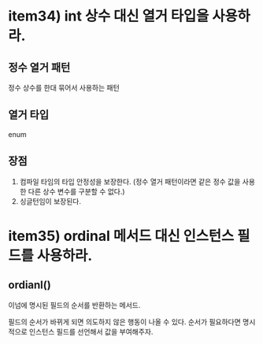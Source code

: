 # item34) int 상수 대신 열거 타입을 사용하라.

## 정수 열거 패턴
정수 상수를 한대 묶어서 사용하는 패턴

## 열거 타입
enum

## 장점
1. 컴파일 타임의 타입 안정성을 보장한다. (정수 열거 패턴이라면 같은 정수 값을 사용한 다른 상수 변수를 구분할 수 없다.)
2. 싱글턴임이 보장된다.

# item35) ordinal 메서드 대신 인스턴스 필드를 사용하라.

## ordianl()
이넘에 명시된 필드의 순서를 반환하는 메서드. 

필드의 순서가 바뀌게 되면 의도하지 않은 행동이 나올 수 있다. 순서가 필요하다면 명시적으로 인스턴스 필드를 선언해서 값을 부여해주자.


